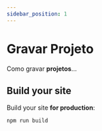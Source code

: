 ```yaml
---
sidebar_position: 1
---
```


# Gravar Projeto

Como gravar **projetos**...

## Build your site

Build your site **for production**:

```bash
npm run build
```
